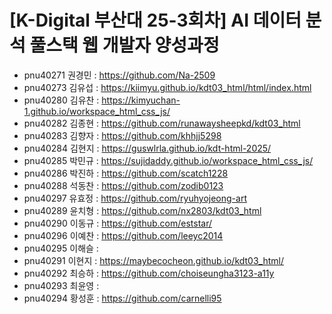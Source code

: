 # [K-Digital 부산대 25-3회차] AI 데이터 분석 풀스택 웹 개발자 양성과정 
+ pnu40271	권경민 : https://github.com/Na-2509 
+ pnu40273	김유섭 : https://kiimyu.github.io/kdt03_html/html/index.html
+ pnu40280	김유찬 : https://kimyuchan-1.github.io/workspace_html_css_js/
+ pnu40282	김종현 : https://github.com/runawaysheepkd/kdt03_html
+ pnu40283	김향자 : https://github.com/khhjj5298
+ pnu40284	김현지 : https://guswlrla.github.io/kdt-html-2025/
+ pnu40285	박민규 : https://sujidaddy.github.io/workspace_html_css_js/
+ pnu40286	박진하 : https://github.com/scatch1228 
+ pnu40288	석동찬 : https://github.com/zodib0123
+ pnu40297	유효정 : https://github.com/ryuhyojeong-art
+ pnu40289	윤치형 : https://github.com/nx2803/kdt03_html
+ pnu40290	이동규 : https://github.com/eststar/
+ pnu40296	이예찬 : https://github.com/leeyc2014
+ pnu40295	이해슬 :
+ pnu40291	이현지 : https://maybecocheon.github.io/kdt03_html/
+ pnu40292	최승하 : https://github.com/choiseungha3123-a11y
+ pnu40293	최윤영 :
+ pnu40294	황성훈 : https://github.com/carnelli95
 

